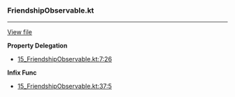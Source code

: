### FriendshipObservable.kt
---
[View file](files/15_FriendshipObservable.kt)

**Property Delegation**

 - [15_FriendshipObservable.kt:7:26](files/15_FriendshipObservable.kt#L7:)

**Infix Func**

 - [15_FriendshipObservable.kt:37:5](files/15_FriendshipObservable.kt#L37)
